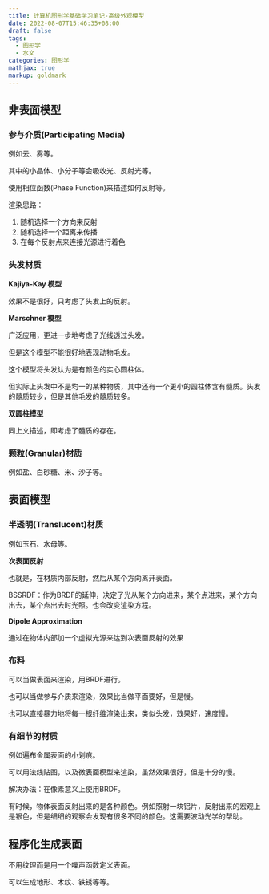 ```yaml
---
title: 计算机图形学基础学习笔记-高级外观模型
date: 2022-08-07T15:46:35+08:00
draft: false
tags:
  - 图形学
  - 水文
categories: 图形学
mathjax: true
markup: goldmark
---
```


## 非表面模型

### 参与介质(Participating Media)

例如云、雾等。

其中的小晶体、小分子等会吸收光、反射光等。

使用相位函数(Phase Function)来描述如何反射等。

渲染思路：

1. 随机选择一个方向来反射
2. 随机选择一个距离来传播
3. 在每个反射点来连接光源进行着色

### 头发材质

**Kajiya-Kay 模型**

效果不是很好，只考虑了头发上的反射。

**Marschner 模型**

广泛应用，更进一步地考虑了光线透过头发。

但是这个模型不能很好地表现动物毛发。

这个模型将头发认为是有颜色的实心圆柱体。

但实际上头发中不是均一的某种物质，其中还有一个更小的圆柱体含有髓质。头发的髓质较少，但是其他毛发的髓质较多。

**双圆柱模型**

同上文描述，即考虑了髓质的存在。

### 颗粒(Granular)材质

例如盐、白砂糖、米、沙子等。

## 表面模型

### 半透明(Translucent)材质

例如玉石、水母等。

**次表面反射**

也就是，在材质内部反射，然后从某个方向离开表面。

BSSRDF：作为BRDF的延伸，决定了光从某个方向进来，某个点进来，某个方向出去，某个点出去时光照。也会改变渲染方程。

**Dipole Approximation**

通过在物体内部加一个虚拟光源来达到次表面反射的效果

### 布料

可以当做表面来渲染，用BRDF进行。

也可以当做参与介质来渲染，效果比当做平面要好，但是慢。

也可以直接暴力地将每一根纤维渲染出来，类似头发，效果好，速度慢。

### 有细节的材质

例如遍布金属表面的小划痕。

可以用法线贴图，以及微表面模型来渲染，虽然效果很好，但是十分的慢。

解决办法：在像素意义上使用BRDF。

有时候，物体表面反射出来的是各种颜色。例如照射一块铝片，反射出来的宏观上是银色，但是细细的观察会发现有很多不同的颜色。这需要波动光学的帮助。

## 程序化生成表面

不用纹理而是用一个噪声函数定义表面。

可以生成地形、木纹、铁锈等等。
